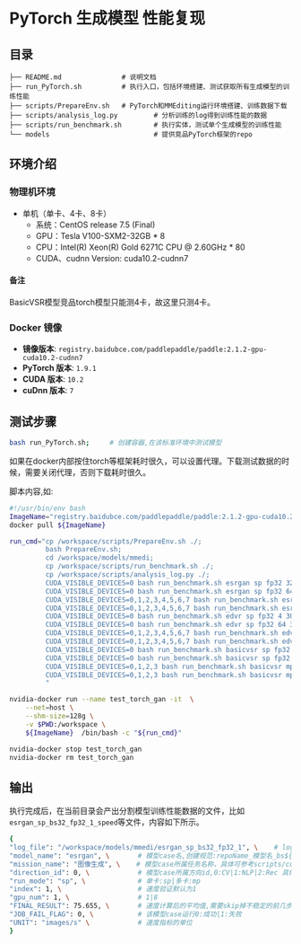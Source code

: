 # PyTorch 生成模型 性能复现
## 目录 

```
├── README.md               # 说明文档 
├── run_PyTorch.sh          # 执行入口，包括环境搭建、测试获取所有生成模型的训练性能 
├── scripts/PrepareEnv.sh   # PyTorch和MMEditing运行环境搭建、训练数据下载
├── scripts/analysis_log.py         # 分析训练的log得到训练性能的数据
├── scripts/run_benchmark.sh        # 执行实体，测试单个生成模型的训练性能
└── models                          # 提供竞品PyTorch框架的repo
```

## 环境介绍
### 物理机环境
- 单机（单卡、4卡、8卡）
  - 系统：CentOS release 7.5 (Final)
  - GPU：Tesla V100-SXM2-32GB * 8
  - CPU：Intel(R) Xeon(R) Gold 6271C CPU @ 2.60GHz * 80
  - CUDA、cudnn Version: cuda10.2-cudnn7

#### 备注
BasicVSR模型竞品torch模型只能测4卡，故这里只测4卡。

### Docker 镜像

- **镜像版本**: `registry.baidubce.com/paddlepaddle/paddle:2.1.2-gpu-cuda10.2-cudnn7`
- **PyTorch 版本**: `1.9.1` 
- **CUDA 版本**: `10.2`
- **cuDnn 版本**: `7`

## 测试步骤

```bash
bash run_PyTorch.sh;     # 创建容器,在该标准环境中测试模型   
```

如果在docker内部按住torch等框架耗时很久，可以设置代理。下载测试数据的时候，需要关闭代理，否则下载耗时很久。

脚本内容,如:

```bash
#!/usr/bin/env bash
ImageName="registry.baidubce.com/paddlepaddle/paddle:2.1.2-gpu-cuda10.2-cudnn7";
docker pull ${ImageName}

run_cmd="cp /workspace/scripts/PrepareEnv.sh ./;
         bash PrepareEnv.sh;
         cd /workspace/models/mmedi;
         cp /workspace/scripts/run_benchmark.sh ./;
         cp /workspace/scripts/analysis_log.py ./;
         CUDA_VISIBLE_DEVICES=0 bash run_benchmark.sh esrgan sp fp32 32 300 4;
         CUDA_VISIBLE_DEVICES=0 bash run_benchmark.sh esrgan sp fp32 64 300 4;
         CUDA_VISIBLE_DEVICES=0,1,2,3,4,5,6,7 bash run_benchmark.sh esrgan mp fp32 32 300 4;
         CUDA_VISIBLE_DEVICES=0,1,2,3,4,5,6,7 bash run_benchmark.sh esrgan mp fp32 64 300 4;
         CUDA_VISIBLE_DEVICES=0 bash run_benchmark.sh edvr sp fp32 4 300 3;
         CUDA_VISIBLE_DEVICES=0 bash run_benchmark.sh edvr sp fp32 64 300 3;
         CUDA_VISIBLE_DEVICES=0,1,2,3,4,5,6,7 bash run_benchmark.sh edvr mp fp32 4 300 3;
         CUDA_VISIBLE_DEVICES=0,1,2,3,4,5,6,7 bash run_benchmark.sh edvr mp fp32 64 300 3;
         CUDA_VISIBLE_DEVICES=0 bash run_benchmark.sh basicvsr sp fp32 2 300 4;
         CUDA_VISIBLE_DEVICES=0 bash run_benchmark.sh basicvsr sp fp32 4 300 4;
         CUDA_VISIBLE_DEVICES=0,1,2,3 bash run_benchmark.sh basicvsr mp fp32 2 300 4;
         CUDA_VISIBLE_DEVICES=0,1,2,3 bash run_benchmark.sh basicvsr mp fp32 4 300 4;
         "

nvidia-docker run --name test_torch_gan -it  \
    --net=host \
    --shm-size=128g \
    -v $PWD:/workspace \
    ${ImageName}  /bin/bash -c "${run_cmd}"

nvidia-docker stop test_torch_gan
nvidia-docker rm test_torch_gan
```

## 输出

执行完成后，在当前目录会产出分割模型训练性能数据的文件，比如`esrgan_sp_bs32_fp32_1_speed`等文件，内容如下所示。

```bash
{
"log_file": "/workspace/models/mmedi/esrgan_sp_bs32_fp32_1", \    # log 目录,创建规范见PrepareEnv.sh 
"model_name": "esrgan", \       # 模型case名,创建规范:repoName_模型名_bs${bs_item}_${fp_item} 
"mission_name": "图像生成", \    # 模型case所属任务名称，具体可参考scripts/config.ini      
"direction_id": 0, \            # 模型case所属方向id,0:CV|1:NLP|2:Rec 具体可参考benchmark/scripts/config.ini    
"run_mode": "sp", \             # 单卡:sp|多卡:mp
"index": 1, \                   # 速度验证默认为1
"gpu_num": 1, \                 # 1|8
"FINAL_RESULT": 75.655, \       # 速度计算后的平均值,需要skip掉不稳定的前几步值
"JOB_FAIL_FLAG": 0, \           # 该模型case运行0:成功|1:失败
"UNIT": "images/s" \            # 速度指标的单位 
}
```

